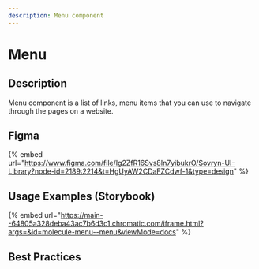 ```yaml
---
description: Menu component
---
```


# Menu

## Description

Menu component is a list of links, menu items that you can use to navigate through the pages on a website.

## Figma

{% embed url="https://www.figma.com/file/Ig2ZfR16Svs8In7yibukrO/Sovryn-UI-Library?node-id=2189:2214&t=HgUyAW2CDaFZCdwf-1&type=design" %}

## Usage Examples (Storybook)

{% embed url="https://main--64805a328deba43ac7b6d3c1.chromatic.com/iframe.html?args=&id=molecule-menu--menu&viewMode=docs" %}

## Best Practices
